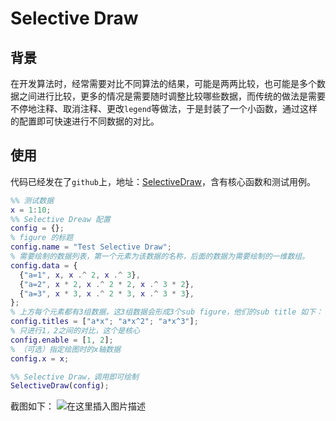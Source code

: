 # Selective Draw
## 背景
在开发算法时，经常需要对比不同算法的结果，可能是两两比较，也可能是多个数据之间进行比较，更多的情况是需要随时调整比较哪些数据，而传统的做法是需要不停地注释、取消注释、更改`legend`等做法，于是封装了一个小函数，通过这样的配置即可快速进行不同数据的对比。

## 使用
代码已经发在了`github`上，地址：[SelectiveDraw](https://github.com/378978764/SelectiveDraw)，含有核心函数和测试用例。
```matlab
%% 测试数据
x = 1:10;
%% Selective Dreaw 配置
config = {};
% figure 的标题
config.name = "Test Selective Draw";
% 需要绘制的数据列表，第一个元素为该数据的名称，后面的数据为需要绘制的一维数组。
config.data = {
  {"a=1", x, x .^ 2, x .^ 3},
  {"a=2", x * 2, x .^ 2 * 2, x .^ 3 * 2},
  {"a=3", x * 3, x .^ 2 * 3, x .^ 3 * 3},
};
% 上方每个元素都有3组数据，这3组数据会形成3个sub figure，他们的sub title 如下：
config.titles = ["a*x"; "a*x^2"; "a*x^3"];
% 只进行1，2之间的对比，这个是核心
config.enable = [1, 2];
% （可选）指定绘图时的x轴数据
config.x = x;

%% Selective Draw，调用即可绘制
SelectiveDraw(config);
```
截图如下：
![在这里插入图片描述](https://img-blog.csdnimg.cn/20200523163144836.png?x-oss-process=image/watermark,type_ZmFuZ3poZW5naGVpdGk,shadow_10,text_aHR0cHM6Ly9ibG9nLmNzZG4ubmV0L2hlemhvbmdsYTA4MTE=,size_16,color_FFFFFF,t_70)